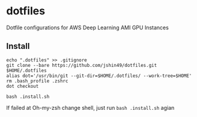 # dotfiles

Dotfile configurations for AWS Deep Learning AMI GPU Instances

## Install
```
echo ".dotfiles" >> .gitignore
git clone --bare https://github.com/jshin49/dotfiles.git $HOME/.dotfiles
alias dot='/usr/bin/git --git-dir=$HOME/.dotfiles/ --work-tree=$HOME'
rm .bash_profile .zshrc
dot checkout

bash .install.sh
```

If failed at Oh-my-zsh change shell, just run ```bash .install.sh``` agian
